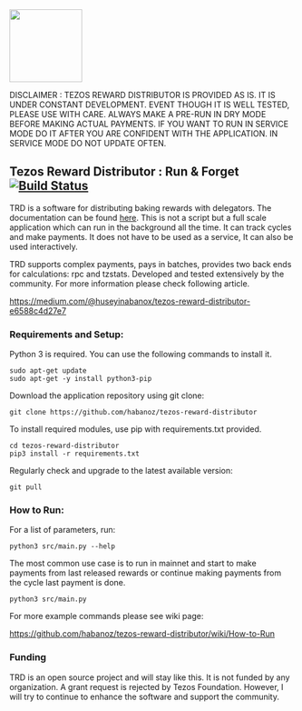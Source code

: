 <img src="https://raw.githubusercontent.com/habanoz/trd-art/master/logo-narrow/trd_512__1.png" width="128" /> 

DISCLAIMER : TEZOS REWARD DISTRIBUTOR IS PROVIDED AS IS. IT IS UNDER CONSTANT DEVELOPMENT. EVENT THOUGH IT IS WELL TESTED, PLEASE USE WITH CARE. ALWAYS MAKE A PRE-RUN IN DRY MODE BEFORE MAKING ACTUAL PAYMENTS. IF YOU WANT TO RUN IN SERVICE MODE DO IT AFTER YOU ARE CONFIDENT WITH THE APPLICATION. IN SERVICE MODE DO NOT UPDATE OFTEN.

## Tezos Reward Distributor : Run & Forget [![Build Status](https://travis-ci.com/habanoz/tezos-reward-distributor.svg?branch=development)](https://travis-ci.com/habanoz/tezos-reward-distributor)

TRD is a software for distributing baking rewards with delegators. The documentation can be found [here](https://habanoz.github.io/tezos-reward-distributor/). This is not a script but a full scale application which can run in the background all the time. It can track cycles and make payments. It does not have to be used as a service, It can also be used interactively.

TRD supports complex payments, pays in batches, provides two back ends for calculations: rpc and tzstats. Developed and tested extensively by the community. For more information please check following article.

https://medium.com/@huseyinabanox/tezos-reward-distributor-e6588c4d27e7

### Requirements and Setup:

Python 3 is required. You can use the following commands to install it. 

```
sudo apt-get update
sudo apt-get -y install python3-pip
```

Download the application repository using git clone:

```
git clone https://github.com/habanoz/tezos-reward-distributor
```

To install required modules, use pip with requirements.txt provided.

```
cd tezos-reward-distributor
pip3 install -r requirements.txt
```

Regularly check and upgrade to the latest available version:

```
git pull
```

### How to Run:

For a list of parameters, run:

```
python3 src/main.py --help
```

The most common use case is to run in mainnet and start to make payments from last released rewards or continue making payments from the cycle last payment is done. 

```
python3 src/main.py
```

For more example commands please see wiki page:

https://github.com/habanoz/tezos-reward-distributor/wiki/How-to-Run

### Funding

TRD is an open source project and will stay like this. It is not funded by any organization. A grant request is rejected by Tezos Foundation. However, I will try to continue to enhance the software and support the community.
